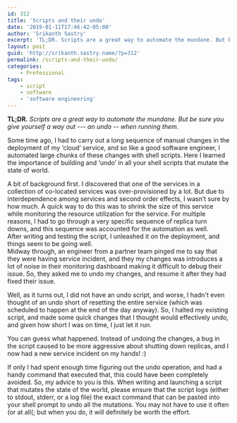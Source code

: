 ```yaml
---
id: 312
title: 'Scripts and their undo'
date: '2019-01-11T17:46:42-05:00'
author: 'Srikanth Sastry'
excerpt: 'TL;DR. Scripts are a great way to automate the mundane. But be sure you give yourself a way out --- an undo -- when running them.'
layout: post
guid: 'http://srikanth.sastry.name/?p=312'
permalink: /scripts-and-their-undo/
categories:
    - Professional
tags:
    - script
    - software
    - 'software engineering'
---
```


<!-- wp:cover {"url":"http://srikanth.sastry.name/wp-content/uploads/2019/01/bash-logo-672x372.png","id":313} -->
<div class="wp-block-cover has-background-dim" style="background-image:url(http://srikanth.sastry.name/wp-content/uploads/2019/01/bash-logo-672x372.png)"><p class="wp-block-cover-text"><strong>TL;DR.</strong> <em>Scripts are a great way to automate the mundane. But be sure you give yourself a way out --- an undo -- when running them.</em></p></div>
<!-- /wp:cover -->

<!-- wp:paragraph -->
<p>Some time ago, I had to carry out a long sequence of manual changes in the deployment of my ‘cloud’ service, and so like a good software engineer, I automated large chunks of these changes with shell scripts. Here I learned the importance of building and ‘undo’ in all your shell scripts that mutate the state of world.</p>
<!-- /wp:paragraph -->

<!-- wp:more {"customText":"Read more"} -->
<!--more Read more-->
<!-- /wp:more -->

<!-- wp:paragraph -->
<p> A bit of background first. I discovered that one of the services in a collection of co-located services was over-provisioned by a lot. But due to interdependence among services and second order effects, I wasn’t sure by how much. A quick way to do this was to shrink the size of this service while monitoring the resource utilization for the service. For multiple reasons, I had to go through a very specific sequence of replica turn downs, and this sequence was accounted for the automation as well.<br> After writing and testing the script, I unleashed it on the deployment, and things seem to be going well.<br> Midway through, an engineer from a partner team pinged me to say that they were having service incident, and they my changes was introduces a lot of noise in their monitoring dashboard making it difficult to debug their issue. So, they asked me to undo my changes, and resume it after they had fixed their issue.</p>
<!-- /wp:paragraph -->

<!-- wp:paragraph -->
<p>Well, as it turns out, I did not have an undo script, and worse, I hadn't even thought of an undo short of resetting the entire service (which was scheduled to happen at the end of the day anyway). So, I halted my existing script, and made some quick changes that I thought would effectively undo, and given how short I was on time, I just let it run.</p>
<!-- /wp:paragraph -->

<!-- wp:paragraph -->
<p>You can guess what happened. Instead of undoing the changes, a bug in the script caused to be more aggressive about shutting down replicas, and I now had a new service incident on my hands! :)</p>
<!-- /wp:paragraph -->

<!-- wp:paragraph -->
<p>If only I had spent enough time figuring out the undo operation, and had a handy command that executed that, this could have been completely avoided. So, my advice to you is this. When writing and launching a script that mutates the state of the world, please ensure that the script logs (either to stdout, stderr, or a log file) the exact command that can be pasted into your shell prompt to undo all the mutations. You may not have to use it often (or at all(; but when you do, it will definitely be worth the effort.</p>
<!-- /wp:paragraph -->